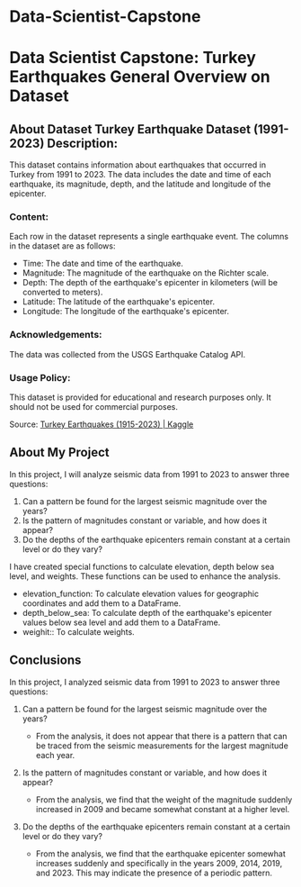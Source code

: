 # Data-Scientist-Capstone
# Data Scientist Capstone: Turkey Earthquakes General Overview on Dataset

## About Dataset Turkey Earthquake Dataset (1991-2023) Description:

This dataset contains information about earthquakes that occurred in Turkey from 1991 to 2023. The data includes the date and time of each earthquake, its magnitude, depth, and the latitude and longitude of the epicenter.

### Content:

Each row in the dataset represents a single earthquake event. The columns in the dataset are as follows:

- Time: The date and time of the earthquake.
- Magnitude: The magnitude of the earthquake on the Richter scale.
- Depth: The depth of the earthquake's epicenter in kilometers (will be converted to meters).
- Latitude: The latitude of the earthquake's epicenter.
- Longitude: The longitude of the earthquake's epicenter.

### Acknowledgements:

The data was collected from the USGS Earthquake Catalog API.

### Usage Policy:

This dataset is provided for educational and research purposes only. It should not be used for commercial purposes.

Source: [Turkey Earthquakes (1915-2023) | Kaggle](https://www.kaggle.com/datasets/atasaygin/turkey-earthquakes-1915-2023)

## About My Project

In this project, I will analyze seismic data from 1991 to 2023 to answer three questions:

1. Can a pattern be found for the largest seismic magnitude over the years?
2. Is the pattern of magnitudes constant or variable, and how does it appear?
3. Do the depths of the earthquake epicenters remain constant at a certain level or do they vary?

I have created special functions to calculate elevation, depth below sea level, and weights. These functions can be used to enhance the analysis.

- elevation_function: To calculate elevation values for geographic coordinates and add them to a DataFrame.
- depth_below_sea: To calculate depth of the earthquake's epicenter values below sea level and add them to a DataFrame.
-  weighit:: To calculate weights.

## Conclusions

In this project, I analyzed seismic data from 1991 to 2023 to answer three questions:

1. Can a pattern be found for the largest seismic magnitude over the years?
   - From the analysis, it does not appear that there is a pattern that can be traced from the seismic measurements for the largest magnitude each year.

2. Is the pattern of magnitudes constant or variable, and how does it appear?
   - From the analysis, we find that the weight of the magnitude suddenly increased in 2009 and became somewhat constant at a higher level.

3. Do the depths of the earthquake epicenters remain constant at a certain level or do they vary?
   - From the analysis, we find that the earthquake epicenter somewhat increases suddenly and specifically in the years 2009, 2014, 2019, and 2023. This may indicate the presence of a periodic pattern.
